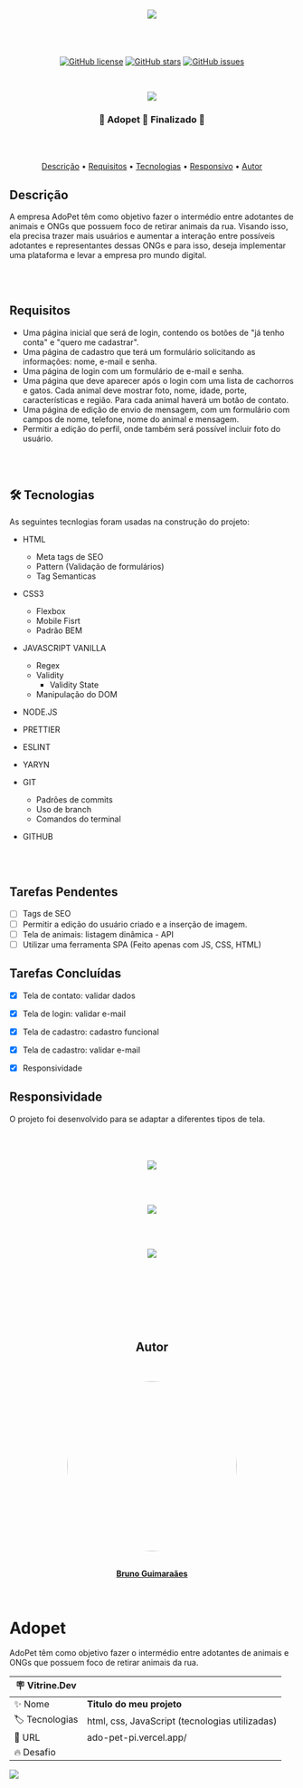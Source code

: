 <h1 align='center'><img src="./assets/img/logo-azul.svg"></h1>
<br>
<br>

<p align='center'>
<a  href="https://github.com/devguimaraes/AdoPet/blob/main/LICENSE"><img alt="GitHub license" src="https://img.shields.io/github/license/devguimaraes/AdoPet"></a>
<a href="https://github.com/devguimaraes/AdoPet/stargazers"><img alt="GitHub stars" src="https://img.shields.io/github/stars/devguimaraes/AdoPet"></a>
<a href="https://github.com/devguimaraes/AdoPet/issues"><img alt="GitHub issues" src="https://img.shields.io/github/issues/devguimaraes/AdoPet"></a>
</p>
<br>

<p align='center'><img src="./assets/template/banner.png"></p>


<h3 align="center">
	🚧  Adopet 🚀 Finalizado  🚧
</h3>

<br>
<br>

<p align="center">
 <a href="#Descrição">Descrição</a> •
 <a href="#Requisitos">Requisitos</a> •
 <a href="#tecnologias">Tecnologias</a> •
 <a href="#responsivo">Responsivo</a> •
 <a href="#autor">Autor</a>
</p>

<span id='Descrição'>

## Descrição

</span>

A empresa AdoPet têm como objetivo fazer o intermédio entre adotantes de animais e ONGs que possuem foco de retirar animais da rua. Visando isso, ela precisa trazer mais usuários e aumentar a interação entre possíveis adotantes e representantes dessas ONGs e para isso, deseja implementar uma plataforma e levar a empresa pro mundo digital.


<br>
<br>

<span id='Requisitos'>

## Requisitos

</span>

- Uma página inicial que será de login, contendo os botões de "já tenho conta" e "quero me cadastrar".
- Uma página de cadastro que terá um formulário solicitando as informações: nome, e-mail e senha.
- Uma página de login com um formulário de e-mail e senha.
- Uma página que deve aparecer após o login com uma lista de cachorros e gatos. Cada animal deve mostrar foto, nome, idade, porte, características e região. Para cada animal haverá um botão de contato.
- Uma página de edição de envio de mensagem, com um formulário com campos de nome, telefone, nome do animal e mensagem.
- Permitir a edição do perfil, onde também será possível incluir foto do usuário.

<br>
<br>

<span id='tecnologias'>

## 🛠 Tecnologias

</span>
As seguintes tecnlogias foram usadas na construção do projeto:

- HTML
	- Meta tags de SEO
	- Pattern (Validação de formulários)
	- Tag Semanticas

- CSS3
	- Flexbox
	- Mobile Fisrt
	- Padrão BEM

- JAVASCRIPT VANILLA
	- Regex
	- Validity
		- Validity State
	- Manipulação do DOM

- NODE.JS
- PRETTIER
- ESLINT
- YARYN
- GIT
	- Padrões de commits
	- Uso de branch
	- Comandos do terminal
- GITHUB

<br>
<br>

## Tarefas Pendentes

- [ ] Tags de SEO
- [ ] Permitir a edição do usuário criado e a inserção de imagem.
- [ ] Tela de animais: listagem dinâmica - API
- [ ] Utilizar uma ferramenta SPA (Feito apenas com JS, CSS, HTML)

## Tarefas Concluídas
- [X] Tela de contato: validar dados
- [X] Tela de login: validar e-mail
- [X] Tela de cadastro: cadastro funcional
- [X] Tela de cadastro: validar e-mail
- [X] Responsividade


<span id='responsivo'>

## Responsividade

</span>
 O projeto foi desenvolvido para se adaptar a diferentes tipos de tela.
<br>
<br>
<br>
<br>
<p align='center'><img src="./assets/template/mobile.png"></p>
<br>
<br>
<p align='center'><img src="./assets/template/Tablet.png"></p>
<br>
<br>
<p align='center' ><img src="./assets/template/desktop.png"></p>
<br>
<br>
<br>
<br>
<br>
<br>

<span align='center' id='autor'>

## Autor

</span>
<br>
<p align='center'>
<a href="https://github.com/devguimaraes" align='center'><img style="border-radius: 60%; margin: 0" src="https://avatars.githubusercontent.com/devguimaraes" width="300px;" alt=""/><br><br><p align='center'><b>Bruno Guimaraães</b></p></a><br />
</span>


# Adopet

AdoPet têm como objetivo fazer o intermédio entre adotantes de animais e ONGs que possuem foco de retirar animais da rua.

| :placard: Vitrine.Dev |     |
| -------------  | --- |
| :sparkles: Nome        | **Titulo do meu projeto**
| :label: Tecnologias | html, css, JavaScript (tecnologias utilizadas)
| :rocket: URL         | ado-pet-pi.vercel.app/
| :fire: Desafio     | 

<!-- Inserir imagem com a #vitrinedev ao final do link -->
![](https://via.placeholder.com/1200x500.png?text=imagem+lindona+do+meu+projeto#vitrinedev)


